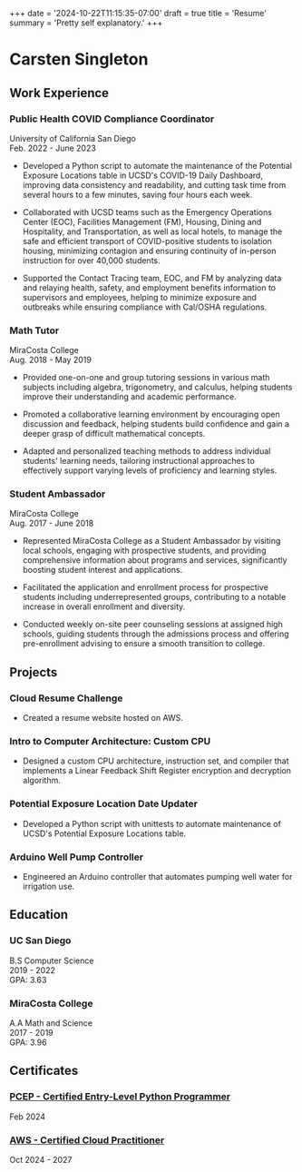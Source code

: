 +++
date = '2024-10-22T11:15:35-07:00'
draft = true
title = 'Resume'
summary = 'Pretty self explanatory.'
+++

# Carsten Singleton

## Work Experience

### Public Health COVID Compliance Coordinator

University of California San Diego <br>
Feb. 2022 - June 2023 <br>

- Developed a Python script to automate the maintenance of the Potential
  Exposure Locations table in UCSD's COVID-19 Daily Dashboard, improving data
  consistency and readability, and cutting task time from several hours to a
  few minutes, saving four hours each week.

- Collaborated with UCSD teams such as the Emergency Operations Center (EOC),
  Facilities Management (FM), Housing, Dining and Hospitality, and
  Transportation, as well as local hotels, to manage the safe and efficient
  transport of COVID-positive students to isolation housing, minimizing
  contagion and ensuring continuity of in-person instruction for over 40,000
  students.

- Supported the Contact Tracing team, EOC, and FM by analyzing data and
  relaying health, safety, and employment benefits information to supervisors
  and employees, helping to minimize exposure and outbreaks while ensuring
  compliance with Cal/OSHA regulations.

### Math Tutor

MiraCosta College <br>
Aug. 2018 - May 2019 <br>

- Provided one-on-one and group tutoring sessions in various math subjects
  including algebra, trigonometry, and calculus, helping students improve their
  understanding and academic performance.

- Promoted a collaborative learning environment by encouraging open discussion
  and feedback, helping students build confidence and gain a deeper grasp of
  difficult mathematical concepts.

- Adapted and personalized teaching methods to address individual students'
  learning needs, tailoring instructional approaches to effectively support
  varying levels of proficiency and learning styles.

### Student Ambassador

MiraCosta College <br>
Aug. 2017 - June 2018 <br>

- Represented MiraCosta College as a Student Ambassador by visiting local
  schools, engaging with prospective students, and providing comprehensive
  information about programs and services, significantly boosting student
  interest and applications.

- Facilitated the application and enrollment process for prospective students
  including underrepresented groups, contributing to a notable increase in
  overall enrollment and diversity.

- Conducted weekly on-site peer counseling sessions at assigned high schools,
  guiding students through the admissions process and offering pre-enrollment
  advising to ensure a smooth transition to college.

## Projects

### Cloud Resume Challenge

- Created a resume website hosted on AWS.

### Intro to Computer Architecture: Custom CPU

- Designed a custom CPU architecture, instruction set, and compiler that
  implements a Linear Feedback Shift Register encryption and decryption
  algorithm.

### Potential Exposure Location Date Updater

- Developed a Python script with unittests to automate maintenance of UCSD's
  Potential Exposure Locations table.

### Arduino Well Pump Controller

- Engineered an Arduino controller that automates pumping well water for
  irrigation use.

## Education

### UC San Diego

B.S Computer Science <br>
2019 - 2022 <br>
GPA: 3.63

### MiraCosta College

A.A Math and Science  <br>
2017 - 2019 <br>
GPA: 3.96

## Certificates

### [PCEP - Certified Entry-Level Python Programmer][PCEP]

Feb 2024

### [AWS - Certified Cloud Practitioner][CCP]

Oct 2024 - 2027

[PCEP]:
    https://verify.openedg.org/?id=UVkD.J9ki.Xwqy
[CCP]:
    https://cp.certmetrics.com/amazon/en/public/verify/credential/601c111fc2264c639377faa68c11e719

